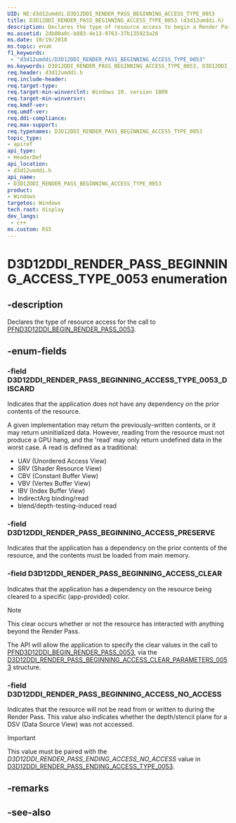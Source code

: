 ```yaml
---
UID: NE:d3d12umddi.D3D12DDI_RENDER_PASS_BEGINNING_ACCESS_TYPE_0053
title: D3D12DDI_RENDER_PASS_BEGINNING_ACCESS_TYPE_0053 (d3d12umddi.h)
description: Declares the type of resource access to begin a Render Pass.
ms.assetid: 2db80a0c-b883-4e13-9763-37b135923a26
ms.date: 10/19/2018
ms.topic: enum
f1_keywords:
 - "d3d12umddi/D3D12DDI_RENDER_PASS_BEGINNING_ACCESS_TYPE_0053"
ms.keywords: D3D12DDI_RENDER_PASS_BEGINNING_ACCESS_TYPE_0053, D3D12DDI_RENDER_PASS_BEGINNING_ACCESS_TYPE_0053, 
req.header: d3d12umddi.h
req.include-header:
req.target-type:
req.target-min-winverclnt: Windows 10, version 1809
req.target-min-winversvr:
req.kmdf-ver:
req.umdf-ver:
req.ddi-compliance:
req.max-support:
req.typenames: D3D12DDI_RENDER_PASS_BEGINNING_ACCESS_TYPE_0053
topic_type: 
- apiref
api_type: 
- HeaderDef
api_location: 
- d3d12umddi.h
api_name: 
- D3D12DDI_RENDER_PASS_BEGINNING_ACCESS_TYPE_0053
product:
- Windows
targetos: Windows
tech.root: display
dev_langs:
 - c++
ms.custom: RS5
---
```


# D3D12DDI_RENDER_PASS_BEGINNING_ACCESS_TYPE_0053 enumeration

## -description

Declares the type of resource access for the call to [PFND3D12DDI_BEGIN_RENDER_PASS_0053](nc-d3d12umddi-pfnd3d12ddi_begin_render_pass_0053.md).

## -enum-fields

### -field D3D12DDI_RENDER_PASS_BEGINNING_ACCESS_TYPE_0053_DISCARD

Indicates that the application does not have any dependency on the prior contents of the resource. 

A given implementation may return the previously-written contents, or it may return uninitialized data. However, reading from the resource must not produce a GPU hang, and the 'read' may only return undefined data in the worst case.
A read is defined as a traditional:

* UAV (Unordered Access View)
* SRV (Shader Resource View)
* CBV (Constant Buffer View)
* VBV (Vertex Buffer View)
* IBV (Index Buffer View)
* IndirectArg binding/read
* blend/depth-testing-induced read

### -field D3D12DDI_RENDER_PASS_BEGINNING_ACCESS_PRESERVE

Indicates that the application has a dependency on the prior contents of the resource, and the contents must be loaded from main memory.

### -field D3D12DDI_RENDER_PASS_BEGINNING_ACCESS_CLEAR

Indicates that the application has a dependency on the resource being cleared to a specific (app-provided) color. 

> [!NOTE]
> This clear occurs whether or not the resource has interacted with anything beyond the Render Pass.

The API will allow the application to specify the clear values in the call to [PFND3D12DDI_BEGIN_RENDER_PASS_0053](nc-d3d12umddi-pfnd3d12ddi_begin_render_pass_0053.md), via the [D3D12DDI_RENDER_PASS_BEGINNING_ACCESS_CLEAR_PARAMETERS_0053](ns-d3d12umddi-d3d12ddi_render_pass_beginning_access_clear_parameters_0053.md) structure.


### -field D3D12DDI_RENDER_PASS_BEGINNING_ACCESS_NO_ACCESS

Indicates that the resource will not be read from or written to during the Render Pass. This value also indicates whether the depth/stencil plane for a DSV (Data Source View) was not accessed.

> [!IMPORTANT]
> This value must be paired with the *D3D12DDI_RENDER_PASS_ENDING_ACCESS_NO_ACCESS* value in [D3D12DDI_RENDER_PASS_ENDING_ACCESS_TYPE_0053](ne-d3d12umddi-d3d12ddi_render_pass_ending_access_type_0053.md).



## -remarks

## -see-also

